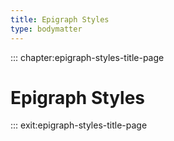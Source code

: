 ```yaml
---
title: Epigraph Styles
type: bodymatter
---
```


::: chapter:epigraph-styles-title-page

# Epigraph Styles

::: exit:epigraph-styles-title-page

